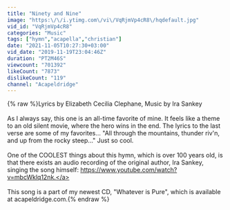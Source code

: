 ```yaml
---
title: "Ninety and Nine"
image: "https:\/\/i.ytimg.com\/vi\/VqRjmVp4cR8\/hqdefault.jpg"
vid_id: "VqRjmVp4cR8"
categories: "Music"
tags: ["hymn","acapella","christian"]
date: "2021-11-05T10:27:30+03:00"
vid_date: "2019-11-19T23:04:46Z"
duration: "PT2M46S"
viewcount: "701392"
likeCount: "7873"
dislikeCount: "119"
channel: "Acapeldridge"
---
```

{% raw %}Lyrics by Elizabeth Cecilia Clephane, Music by Ira Sankey<br /><br />As I always say, this one is an all-time favorite of mine. It feels like a theme to an old silent movie, where the hero wins in the end. The lyrics to the last verse are some of my favorites... &quot;All through the mountains, thunder riv'n, and up from the rocky steep...&quot; Just so cool. <br /><br />One of the COOLEST things about this hymn, which is over 100 years old, is that there exists an audio recording of the original author, Ira Sankey, singing the song himself: <a rel="nofollow" target="blank" href="https://www.youtube.com/watch?v=mbcWklq12nk.">https://www.youtube.com/watch?v=mbcWklq12nk.</a> <br /><br />This song is a part of my newest CD, &quot;Whatever is Pure&quot;, which is available at acapeldridge.com.{% endraw %}

